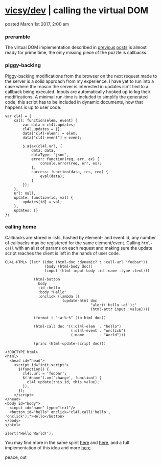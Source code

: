 # [vicsy/dev](https://github.com/codr4life/vicsydev) | calling the virtual DOM
posted March 1st 2017, 2:00 am

### preramble
The virtual DOM implementation described in [previous](https://github.com/codr4life/vicsydev/blob/master/virtual_dom.md) [posts](https://github.com/codr4life/vicsydev/blob/master/syncing_virtual_dom.md) is almost ready for prime time, the only missing piece of the puzzle is callbacks.

### piggy-backing
Piggy-backing modifications from the browser on the next request made to the server is a solid approach from my experience. I have yet to run into a case where the reason the server is interested in updates isn't tied to a callback being executed. Inputs are automatically hooked up to log their modifications. A minimal run-time is included to simplify the generated code; this script has to be included in dynamic documents, how that happens is up to user code.

```
var cl4l = {
    call: function(elem, event) {
        var data = cl4l.updates;
        cl4l.updates = {};
        data["cl4l-elem"] = elem;
        data["cl4l-event"] = event;
        
        $.ajax(cl4l.url, {
            data: data,
            dataType: "json",
            error: function(req, err, ex) {
                console.error(req, err, ex);
            },
            success: function(data, res, req) {
                eval(data);
            }
        });
    },
    url: null,
    update: function(id, val) {
        updates[id] = val;
    },
    updates: {}
};
```

### calling home
Callbacks are stored in lists, hashed by element- and event id; any number of callbacks may be registered for the same element/event. Calling ```html-call``` with an alist of params on each request and making sure the update script reaches the client is left in the hands of user code.

```
CL4L-HTML> (let* ((doc (html-doc :dynamic? t :call-url "foobar"))
                  (body (html-body doc))
                  (input (html-input body :id :name :type :text)))
       
             (html-button
               body
               :id :hello
               :body "Hello"
               :onclick (lambda ()
                          (update-html doc
                                       "alert('Hello ~a!');"
                                       (html-attr input :value))))
  
             (format t "~a~%~%" (to-html doc))
  
             (html-call doc '((:cl4l-elem  . "hello")
                              (:cl4l-event . "onclick")
                              (:name       . "World")))

             (princ (html-update-script doc)))
             
<!DOCTYPE html>
<html>
  <head id="head">
    <script id="init-script">
      $(function() {
        cl4l.url = 'foobar';
        $('#name').on('change', function() {
          cl4l.update(this.id, this.value);
        });
      });
    </script>
</head>
<body id="body">
  <input id="name" type="text"/>
  <button id="hello" onclick="cl4l.call('hello', 'onclick');">Hello</button>
</body>
</html>

alert('Hello World!');
```

You may find more in the same spirit [here](http://vicsydev.blogspot.de/) and [here](https://github.com/codr4life/vicsydev), and a full implementation of this idea and more [here](https://github.com/codr4life/cl4l).

peace, out
